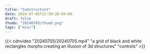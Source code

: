 ```yaml
---
title: "Substructure"
date: 2024-07-05T12:59:20-04:00
draft: false
thumb: "20240705/thumb.png"
tags: ["misc"]
---
```


{{< cdnvideo "20240705/20240705.mp4" "a grid of black and white rectangles morphs creating an illusion of 3d structures" "controls" >}}
